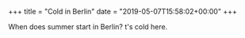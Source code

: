+++
title = "Cold in Berlin"
date = "2019-05-07T15:58:02+00:00"
+++

When does summer start in Berlin? t's cold here.
			